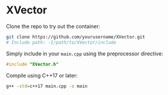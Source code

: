 # XVector

Clone the repo to try out the container:
```bash
git clone https://github.com/yourusername/XVector.git
# Include path: -I/path/to/XVector/include
```

Simply include in your `main.cpp` using the preprocessor directive:
```cpp
#include "XVector.h"
```

Compile using C++17 or later:
```bash
g++ -std=c++17 main.cpp -o main
```